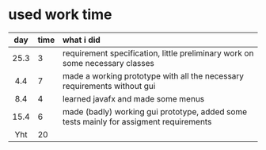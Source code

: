 # used work time

| day  | time | what i did |
|:---: |:-----|:-----------|
| 25.3 | 3   | requirement specification, little preliminary work on some necessary classes |
| 4.4  | 7   | made a working prototype with all the necessary requirements without gui |
| 8.4  | 4   | learned javafx and made some menus
| 15.4 | 6   | made (badly) working gui prototype, added some tests mainly for assigment requirements
| Yht  | 20  |
